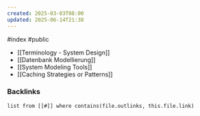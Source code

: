 ```yaml
---
created: 2025-03-03T08:00
updated: 2025-06-14T21:38
---
```

#index #public

- [[Terminology - System Design]]
- [[Datenbank Modellierung]]
- [[System Modeling Tools]]
- [[Caching Strategies or Patterns]]

### Backlinks
```dataview 
list from [[#]] where contains(file.outlinks, this.file.link)
```

